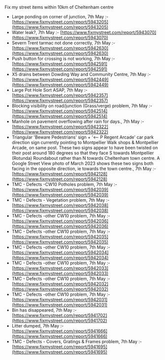 Fix my street items within 10km of Cheltenham centre

<!-- fix_marker starts -->

- Large ponding on corner of junction, 7th May :- [https://www.fixmystreet.com/report/5943205](https://www.fixmystreet.com/report/5943205)
- Water leak?, 7th May :- [https://www.fixmystreet.com/report/5943070](https://www.fixmystreet.com/report/5943070)
- Severn Trent tarmac not done correctly, 7th May :- [https://www.fixmystreet.com/report/5942630](https://www.fixmystreet.com/report/5942630)
- Push button for crossing is not working, 7th May :- [https://www.fixmystreet.com/report/5942591](https://www.fixmystreet.com/report/5942591)
- X5 drains between Dowding Way and Community Centre, 7th May :- [https://www.fixmystreet.com/report/5942449](https://www.fixmystreet.com/report/5942449)
- Large Pot Hole Sort ASAP, 7th May :- [https://www.fixmystreet.com/report/5942357](https://www.fixmystreet.com/report/5942357)
- Blocking visibility on road/junction (Grass/verge) problem, 7th May :- [https://www.fixmystreet.com/report/5942514](https://www.fixmystreet.com/report/5942514)
- Manhole on pavement overflowing after rain for days., 7th May :- [https://www.fixmystreet.com/report/5942322](https://www.fixmystreet.com/report/5942322)
- Triangular 'Beware Pedestrians' sign + '<-- P Regent Arcade' car park direction sign currently pointing to Montpellier Walk shops & Montpellier Arcade, on same post. These two signs appear to have been twisted on their post around 180 degrees so that they face S towards Montpellier (Rotunda) Roundabout rather than N towards Cheltenham town centre. A Google Street View photo of March 2023 shows these two signs both facing in the opposite direction, ie towards the town centre., 7th May :- [https://www.fixmystreet.com/report/5942128](https://www.fixmystreet.com/report/5942128)
- TMC - Defects -CW10 Potholes problem, 7th May :- [https://www.fixmystreet.com/report/5942039](https://www.fixmystreet.com/report/5942039)
- TMC - Defects - Vegetation problem, 7th May :- [https://www.fixmystreet.com/report/5942038](https://www.fixmystreet.com/report/5942038)
- TMC - Defects -other CW10 problem, 7th May :- [https://www.fixmystreet.com/report/5942036](https://www.fixmystreet.com/report/5942036)
- TMC - Defects -other CW10 problem, 7th May :- [https://www.fixmystreet.com/report/5942035](https://www.fixmystreet.com/report/5942035)
- TMC - Defects -other CW10 problem, 7th May :- [https://www.fixmystreet.com/report/5942034](https://www.fixmystreet.com/report/5942034)
- TMC - Defects -other CW10 problem, 7th May :- [https://www.fixmystreet.com/report/5942033](https://www.fixmystreet.com/report/5942033)
- TMC - Defects -other CW10 problem, 7th May :- [https://www.fixmystreet.com/report/5942032](https://www.fixmystreet.com/report/5942032)
- TMC - Defects -other CW10 problem, 7th May :- [https://www.fixmystreet.com/report/5942031](https://www.fixmystreet.com/report/5942031)
- Bin has disappeared, 7th May :- [https://www.fixmystreet.com/report/5941702](https://www.fixmystreet.com/report/5941702)
- Litter dumped, 7th May :- [https://www.fixmystreet.com/report/5941666](https://www.fixmystreet.com/report/5941666)
- TMC - Defects - Covers, Gratings & Frames problem, 7th May :- [https://www.fixmystreet.com/report/5941695](https://www.fixmystreet.com/report/5941695)

<!-- fix_marker ends -->